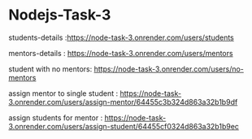 # Nodejs-Task-3

students-details :https://node-task-3.onrender.com/users/students

mentors-details : https://node-task-3.onrender.com/users/mentors

student with no mentors: https://node-task-3.onrender.com/users/no-mentors

assign mentor to single student : https://node-task-3.onrender.com/users/assign-mentor/64455c3b324d863a32b1b9df

assign students for mentor :  https://node-task-3.onrender.com/users/assign-student/64455cf0324d863a32b1b9ec
